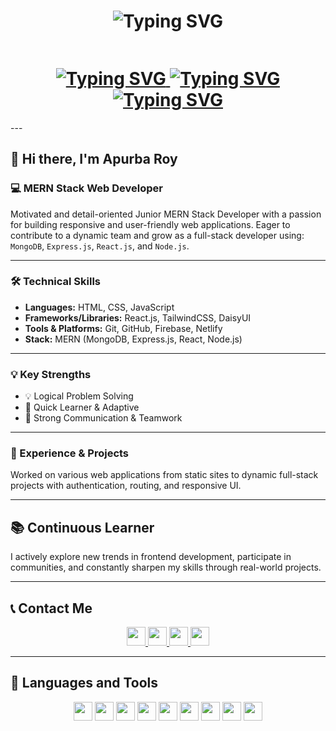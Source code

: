 <h1 align="center">
  <img 
    src="https://readme-typing-svg.herokuapp.com?lines=Hi,+Everyone;I'm+Apurba+Roy;A+MERN+Stack+Developer&center=true&size=30&color=FF5733&font=Fira+Code" 
    alt="Typing SVG"
  >
</h1>

<div style="display: flex; gap: 20px; align-items: center; flex-wrap: wrap;">
  <h1 align="center">
    <a href="https://git.io/typing-svg" target="_blank">
      <img 
        src="https://readme-typing-svg.herokuapp.com?lines=💌+apurbaroy00011@gmail.com&center=true&size=20&&duration=5000&pause=5000" 
        alt="Typing SVG"
      >
    </a>
    <a href="https://git.io/typing-svg" target="_blank">
      <img 
        src="https://readme-typing-svg.herokuapp.com?lines=📞+01311271610&center=true&size=20&duration=5000&pause=5000" 
        alt="Typing SVG"
      >
    </a>
    <a href="https://git.io/typing-svg" target="_blank">
      <img 
        src="https://readme-typing-svg.herokuapp.com?lines=🏠+Kotalipata,+Gopalganj,+Bangladesh&center=true&size=20&duration=5000&pause=5000&color=00FF00" 
        alt="Typing SVG"
      >
    </a>
  </h1>
</div>
---

## 👋 Hi there, I'm **Apurba Roy**  
### 💻 MERN Stack Web Developer  

Motivated and detail-oriented Junior MERN Stack Developer with a passion for building responsive and user-friendly web applications. Eager to contribute to a dynamic team and grow as a full-stack developer using:
`MongoDB`, `Express.js`, `React.js`, and `Node.js`.

---

### 🛠️ Technical Skills

- **Languages:** HTML, CSS, JavaScript  
- **Frameworks/Libraries:** React.js, TailwindCSS, DaisyUI  
- **Tools & Platforms:** Git, GitHub, Firebase, Netlify  
- **Stack:** MERN (MongoDB, Express.js, React, Node.js)

---

### 💡 Key Strengths

- 💡 Logical Problem Solving  
- 🚀 Quick Learner & Adaptive  
- 🤝 Strong Communication & Teamwork  

---

### 🧠 Experience & Projects

Worked on various web applications from static sites to dynamic full-stack projects with authentication, routing, and responsive UI.

---

## 📚 Continuous Learner

I actively explore new trends in frontend development, participate in communities, and constantly sharpen my skills through real-world projects.

---

## 📞 Contact Me

<p align="center">
  <a href="mailto:apurbaroy00011@gmail.com">
    <img src="https://img.shields.io/badge/-Email-red?style=flat&logo=gmail&logoColor=white" height="30"/>
  </a>
  <a href="https://github.com/Apurbaroy01" target="_blank">
    <img src="https://img.shields.io/badge/-GitHub-black?style=flat&logo=github&logoColor=white" height="30"/>
  </a>
  <a href="https://www.facebook.com/Apurbaroy01" target="_blank">
    <img src="https://img.shields.io/badge/-Facebook-1877F2?style=flat&logo=facebook&logoColor=white" height="30"/>
  </a>
  <a href="https://linkedin.com" target="_blank">
    <img src="https://img.shields.io/badge/-LinkedIn-0077B5?style=flat&logo=linkedin&logoColor=white" height="30"/>
  </a>
</p>

---

## 🧰 Languages and Tools

<p align="center">
  <img src="https://img.shields.io/badge/-HTML5-E34F26?style=flat&logo=html5&logoColor=white" height="30"/>
  <img src="https://img.shields.io/badge/-CSS3-1572B6?style=flat&logo=css3&logoColor=white" height="30"/>
  <img src="https://img.shields.io/badge/-JavaScript-F7DF1E?style=flat&logo=javascript&logoColor=black" height="30"/>
  <img src="https://img.shields.io/badge/-React-61DAFB?style=flat&logo=react&logoColor=black" height="30"/>
  <img src="https://img.shields.io/badge/-TailwindCSS-38B2AC?style=flat&logo=tailwindcss&logoColor=white" height="30"/>
  <img src="https://img.shields.io/badge/-Node.js-339933?style=flat&logo=node.js&logoColor=white" height="30"/>
  <img src="https://img.shields.io/badge/-MongoDB-47A248?style=flat&logo=mongodb&logoColor=white" height="30"/>
  <img src="https://img.shields.io/badge/-Firebase-FFCA28?style=flat&logo=firebase&logoColor=black" height="30"/>
  <img src="https://img.shields.io/badge/-Git-F05032?style=flat&logo=git&logoColor=white" height="30"/>
</p>
